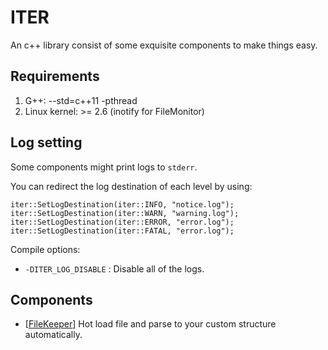 # ITER #
An c++ library consist of some exquisite components to make things easy.

## Requirements ##
1. G++: --std=c++11 -pthread
2. Linux kernel: >= 2.6 (inotify for FileMonitor)

## Log setting ##
Some components might print logs to ```stderr```.

You can redirect the log destination of each level by using:
```
iter::SetLogDestination(iter::INFO, "notice.log");
iter::SetLogDestination(iter::WARN, "warning.log");
iter::SetLogDestination(iter::ERROR, "error.log");
iter::SetLogDestination(iter::FATAL, "error.log");
```

Compile options: 
* ```-DITER_LOG_DISABLE``` : Disable all of the logs.

## Components ##
* [[FileKeeper](https://github.com/qianyl/iter/tree/master/include/iter/filekeeper)] Hot load file and parse to your custom structure automatically.

